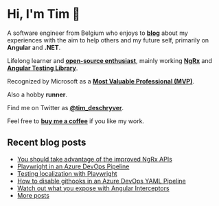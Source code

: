 # Hi, I'm Tim 👋

A software engineer from Belgium who enjoys to **[blog](https://timdeschryver.dev/blog)** about
my experiences with the aim to help others and my future self, primarily on
**Angular** and **.NET**.

Lifelong learner and **[open-source enthusiast](https://github.com/timdeschryver)**, mainly working **[NgRx](https://ngrx.io/)** and **[Angular Testing Library](https://testing-library.com/docs/angular-testing-library/)**.

Recognized by Microsoft as a **[Most Valuable Professional (MVP)](https://mvp.microsoft.com/en-us/PublicProfile/5004452?fullName=Tim%20Deschryver)**.

Also a hobby **runner**.

Find me on Twitter as **[@tim_deschryver](https://timdeschryver.dev/twitter)**.

Feel free to **[buy me a coffee](https://ko-fi.com/timdeschryver)** if you like my work.

<!-- prettier-ignore-start -->
<!-- BLOG:START -->

## Recent blog posts

- [You should take advantage of the improved NgRx APIs](https://timdeschryver.dev/blog/you-should-take-advantage-of-the-improved-ngrx-apis)
- [Playwright in an Azure DevOps Pipeline](https://timdeschryver.dev/blog/playwright-in-an-azure-devops-pipeline)
- [Testing localization with Playwright](https://timdeschryver.dev/blog/testing-localization-with-playwright)
- [How to disable githooks in an Azure DevOps YAML Pipeline](https://timdeschryver.dev/blog/how-to-disable-githooks-in-an-azure-devops-yaml-pipeline)
- [Watch out what you expose with Angular Interceptors](https://timdeschryver.dev/blog/watch-out-what-you-expose-with-angular-interceptors)
- [More posts](https://timdeschryver.dev/blog)

<!-- BLOG:END -->
<!-- prettier-ignore-end -->
